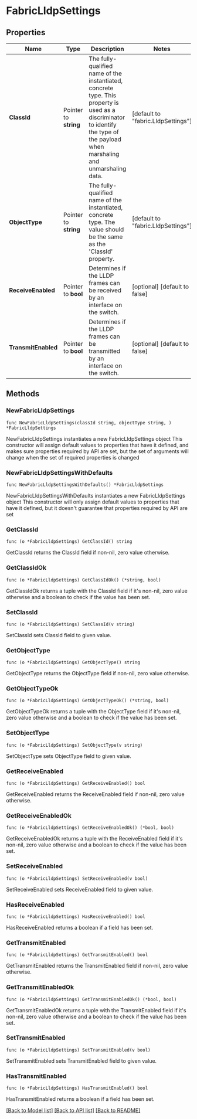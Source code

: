 # FabricLldpSettings

## Properties

Name | Type | Description | Notes
------------ | ------------- | ------------- | -------------
**ClassId** | Pointer to **string** | The fully-qualified name of the instantiated, concrete type. This property is used as a discriminator to identify the type of the payload when marshaling and unmarshaling data. | [default to "fabric.LldpSettings"]
**ObjectType** | Pointer to **string** | The fully-qualified name of the instantiated, concrete type. The value should be the same as the &#39;ClassId&#39; property. | [default to "fabric.LldpSettings"]
**ReceiveEnabled** | Pointer to **bool** | Determines if the LLDP frames can be received by an interface on the switch. | [optional] [default to false]
**TransmitEnabled** | Pointer to **bool** | Determines if the LLDP frames can be transmitted by an interface on the switch. | [optional] [default to false]

## Methods

### NewFabricLldpSettings

`func NewFabricLldpSettings(classId string, objectType string, ) *FabricLldpSettings`

NewFabricLldpSettings instantiates a new FabricLldpSettings object
This constructor will assign default values to properties that have it defined,
and makes sure properties required by API are set, but the set of arguments
will change when the set of required properties is changed

### NewFabricLldpSettingsWithDefaults

`func NewFabricLldpSettingsWithDefaults() *FabricLldpSettings`

NewFabricLldpSettingsWithDefaults instantiates a new FabricLldpSettings object
This constructor will only assign default values to properties that have it defined,
but it doesn't guarantee that properties required by API are set

### GetClassId

`func (o *FabricLldpSettings) GetClassId() string`

GetClassId returns the ClassId field if non-nil, zero value otherwise.

### GetClassIdOk

`func (o *FabricLldpSettings) GetClassIdOk() (*string, bool)`

GetClassIdOk returns a tuple with the ClassId field if it's non-nil, zero value otherwise
and a boolean to check if the value has been set.

### SetClassId

`func (o *FabricLldpSettings) SetClassId(v string)`

SetClassId sets ClassId field to given value.


### GetObjectType

`func (o *FabricLldpSettings) GetObjectType() string`

GetObjectType returns the ObjectType field if non-nil, zero value otherwise.

### GetObjectTypeOk

`func (o *FabricLldpSettings) GetObjectTypeOk() (*string, bool)`

GetObjectTypeOk returns a tuple with the ObjectType field if it's non-nil, zero value otherwise
and a boolean to check if the value has been set.

### SetObjectType

`func (o *FabricLldpSettings) SetObjectType(v string)`

SetObjectType sets ObjectType field to given value.


### GetReceiveEnabled

`func (o *FabricLldpSettings) GetReceiveEnabled() bool`

GetReceiveEnabled returns the ReceiveEnabled field if non-nil, zero value otherwise.

### GetReceiveEnabledOk

`func (o *FabricLldpSettings) GetReceiveEnabledOk() (*bool, bool)`

GetReceiveEnabledOk returns a tuple with the ReceiveEnabled field if it's non-nil, zero value otherwise
and a boolean to check if the value has been set.

### SetReceiveEnabled

`func (o *FabricLldpSettings) SetReceiveEnabled(v bool)`

SetReceiveEnabled sets ReceiveEnabled field to given value.

### HasReceiveEnabled

`func (o *FabricLldpSettings) HasReceiveEnabled() bool`

HasReceiveEnabled returns a boolean if a field has been set.

### GetTransmitEnabled

`func (o *FabricLldpSettings) GetTransmitEnabled() bool`

GetTransmitEnabled returns the TransmitEnabled field if non-nil, zero value otherwise.

### GetTransmitEnabledOk

`func (o *FabricLldpSettings) GetTransmitEnabledOk() (*bool, bool)`

GetTransmitEnabledOk returns a tuple with the TransmitEnabled field if it's non-nil, zero value otherwise
and a boolean to check if the value has been set.

### SetTransmitEnabled

`func (o *FabricLldpSettings) SetTransmitEnabled(v bool)`

SetTransmitEnabled sets TransmitEnabled field to given value.

### HasTransmitEnabled

`func (o *FabricLldpSettings) HasTransmitEnabled() bool`

HasTransmitEnabled returns a boolean if a field has been set.


[[Back to Model list]](../README.md#documentation-for-models) [[Back to API list]](../README.md#documentation-for-api-endpoints) [[Back to README]](../README.md)


